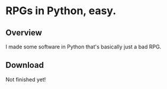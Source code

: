 # RPGs in Python, easy.
## Overview
I made some software in Python that's basically just a bad RPG.
## Download
Not finished yet!
